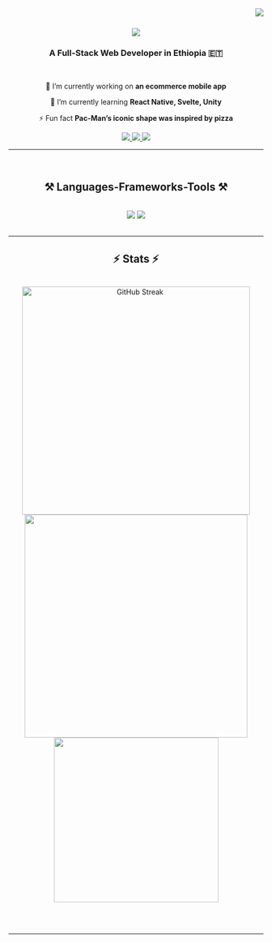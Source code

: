 <img align="right" src="https://visitor-badge.laobi.icu/badge?page_id=ElnatanSamuel.ElnatanSamuel" />

<h1 align="center">
  <img src="https://readme-typing-svg.herokuapp.com/?font=Righteous&size=35&center=true&vCenter=true&width=500&height=70&duration=4000&lines=Hi+There!+👋;+I'm+Elnatan+Samuel!;" />
</h1>

<h3 align="center">A Full-Stack Web Developer in Ethiopia 🇪🇹</h3>

<br/>

<div align="center">
 
 🔭 I’m currently working on **an ecommerce mobile app**
 
 🌱 I’m currently learning **React Native, Svelte, Unity**

⚡ Fun fact **Pac-Man’s iconic shape was inspired by pizza**

 </div>
 
<div align="center"> 
  <a href="elnatan23samuel@gmail.com">
    <img src="https://img.shields.io/badge/Gmail-333333?style=for-the-badge&logo=gmail&logoColor=red" />
  </a>
  <a href="https://www.linkedin.com/in/elnatansamuel999" target="_blank">
    <img src="https://img.shields.io/badge/LinkedIn-0077B5?style=for-the-badge&logo=linkedin&logoColor=white" target="_blank" />
  </a>
  <a href="https://elnatansamueldev.com" target="_blank">
     <img src="https://img.shields.io/badge/Portfolio-FF5722?style=for-the-badge&logo=todoist&logoColor=white" target="_blank" /> <!-- sqlite, safari, google-chrome are other good icon options -->
  </a>
</div>

 <hr/>


 <br />
 
<h2 align="center">⚒️ Languages-Frameworks-Tools ⚒️</h2>
<br/>
<div align="center">
    <img src="https://skillicons.dev/icons?i=javascript,react,nodejs,express,mongodb,svelte" />
    <img src="https://skillicons.dev/icons?i=html,css,vscode,github,figma,tailwind,git" /><br>
</div>

<br/>
<hr/>





<h2 align="center">⚡ Stats ⚡</h2>
<br>
<div align=center>
<a href="https://git.io/streak-stats"><img width=450 src="https://streak-stats.demolab.com?user=ElnatanSamuel&theme=radical&hide_border=true" alt="GitHub Streak" /></a> 
  <img width=440 src="https://github-readme-stats.vercel.app/api?username=ElnatanSamuel&show_icons=true&theme=radical" />
  <br/>
  <img width=325 align="center" src="https://github-readme-stats.vercel.app/api/top-langs/?username=ElnatanSamuel&layout=donut&theme=radical" />
</div>

<br/><br/>

<hr/>

<br/>

<br/>
